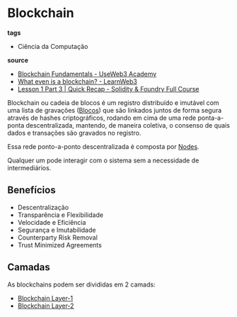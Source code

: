 # Blockchain

**tags**
- Ciência da Computação

**source**
- [Blockchain Fundamentals - UseWeb3 Academy](https://academy.useweb3.xyz/certification/fundamentals)
- [What even is a blockchain? - LearnWeb3](https://learnweb3.io/degrees/ethereum-developer-degree/freshman/what-even-is-a-blockchain/)
- [Lesson 1 Part 3 | Quick Recap - Solidity & Foundry Full Course](https://www.youtube.com/watch?v=q9UzRyWRPcY)

Blockchain ou cadeia de blocos é um registro distribuído e imutável com uma lista de gravações ([Blocos](./Blocos.md)) que são linkados juntos de forma segura através de hashes criptográficos, rodando em cima de uma rede ponta-a-ponta descentralizada, mantendo, de maneira coletiva, o consenso de quais dados e transações são gravados no registro.

Essa rede ponto-a-ponto descentralizada é composta por [Nodes](./Nodes.md).

Qualquer um pode interagir com o sistema sem a necessidade de intermediários.

## Benefícios
- Descentralização
- Transparência e Flexibilidade
- Velocidade e Eficiência
- Segurança e Imutabilidade
- Counterparty Risk Removal
- Trust Minimized Agreements

## Camadas
As blockchains podem ser divididas em 2 camads:
- [Blockchain Layer-1](./Blockchain_Layer1.md)
- [Blockchain Layer-2](./Blockchain_Layer2.md)
